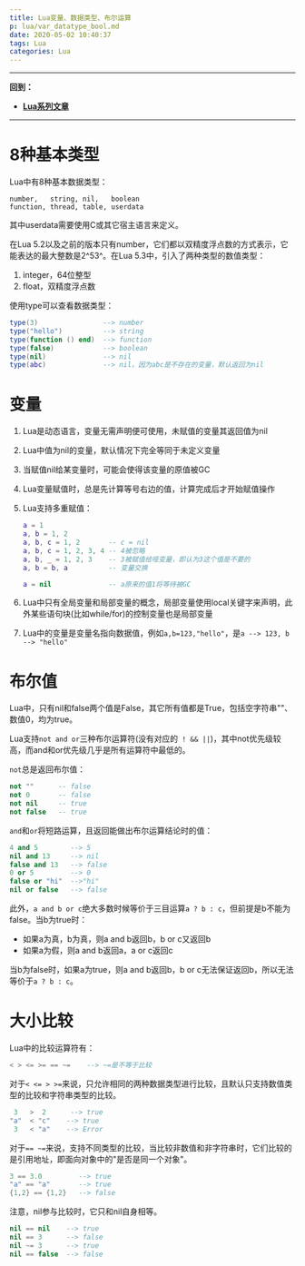 ```yaml
---
title: Lua变量、数据类型、布尔运算
p: lua/var_datatype_bool.md
date: 2020-05-02 10:40:37
tags: Lua
categories: Lua
---
```


--------

**回到：**  
- **[Lua系列文章](/lua/index)**  

--------


# 8种基本类型

Lua中有8种基本数据类型：

```
number,   string, nil,   boolean
function, thread, table, userdata
```

其中userdata需要使用C或其它宿主语言来定义。

在Lua 5.2以及之前的版本只有number，它们都以双精度浮点数的方式表示，它能表达的最大整数是2^53^。在Lua 5.3中，引入了两种类型的数值类型：  
1. integer，64位整型  
2. float，双精度浮点数  

使用type可以查看数据类型：

```lua
type(3)                --> number
type("hello")          --> string
type(function () end)  --> function
type(false)            --> boolean
type(nil)              --> nil
type(abc)              --> nil，因为abc是不存在的变量，默认返回为nil
```

# 变量

1. Lua是动态语言，变量无需声明便可使用，未赋值的变量其返回值为nil  
2. Lua中值为nil的变量，默认情况下完全等同于未定义变量  
3. 当赋值nil给某变量时，可能会使得该变量的原值被GC  
4. Lua变量赋值时，总是先计算等号右边的值，计算完成后才开始赋值操作  
5. Lua支持多重赋值：  

   ```lua
   a = 1
   a, b = 1, 2
   a, b, c = 1, 2       -- c = nil
   a, b, c = 1, 2, 3, 4 -- 4被忽略
   a, b, _ = 1, 2, 3    -- 3被赋值给哑变量，即认为3这个值是不要的
   a, b = b, a          -- 变量交换
   
   a = nil              -- a原来的值1将等待被GC
   ```

6. Lua中只有全局变量和局部变量的概念，局部变量使用local关键字来声明，此外某些语句块(比如while/for)的控制变量也是局部变量  
7. Lua中的变量是变量名指向数据值，例如`a,b=123,"hello"`，是`a --> 123, b --> "hello"`  

# 布尔值

Lua中，只有nil和false两个值是False，其它所有值都是True，包括空字符串""、数值0，均为true。

Lua支持`not and or`三种布尔运算符(没有对应的` ! && ||`)，其中not优先级较高，而and和or优先级几乎是所有运算符中最低的。

`not`总是返回布尔值：

```lua
not ""      -- false
not 0       -- false
not nil     -- true
not false   -- true
```

`and`和`or`将短路运算，且返回能做出布尔运算结论时的值：

```lua
4 and 5        --> 5 
nil and 13     --> nil 
false and 13   --> false 
0 or 5         --> 0 
false or "hi"  -->"hi"
nil or false   --> false
```

此外，`a and b or c`绝大多数时候等价于三目运算`a ? b : c`，但前提是b不能为false。当b为true时：  
- 如果a为真，b为真，则a and b返回b，b or c又返回b  
- 如果a为假，则a and b返回a，a or c返回c  

当b为false时，如果a为true，则a and b返回b，b or c无法保证返回b，所以无法等价于`a ? b : c`。

# 大小比较

Lua中的比较运算符有：

```lua
< > <= >= == ~=    --> ~=是不等于比较
```

对于`< <= > >=`来说，只允许相同的两种数据类型进行比较，且默认只支持数值类型的比较和字符串类型的比较。

```lua
 3   >  2      --> true
"a"  < "c"    --> true
 3   < "a"    --> Error
```

对于`== ~=`来说，支持不同类型的比较，当比较非数值和非字符串时，它们比较的是引用地址，即面向对象中的"是否是同一个对象"。

```lua
3 == 3.0         --> true
"a" == "a"       --> true
{1,2} == {1,2}   --> false
```

注意，nil参与比较时，它只和nil自身相等。

```lua
nil == nil    --> true
nil == 3      --> false
nil ~= 3      --> true
nil == false  --> false
```
